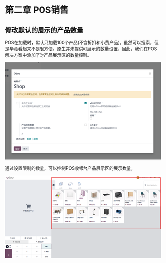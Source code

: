 # 第二章  POS销售

## 修改默认的展示的产品数量

POS在加载时，默认只加载100个产品(不含折扣和小费产品)，虽然可以搜索，但是毕竟看起来不是很方便。原生并未提供可展示的数量设置，因此，我们在POS解决方案中添加了对产品展示区的数量控制。

![8](./images/8.png)

通过设置限制的数量，可以控制POS收银台产品展示区的展示数量。

![9](./images/9.png)
